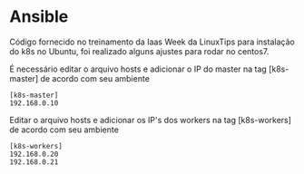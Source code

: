 # Ansible

Código fornecido no treinamento da Iaas Week da LinuxTips para instalação do k8s no Ubuntu, foi realizado alguns ajustes para rodar no centos7.

É necessário editar o arquivo hosts e adicionar o IP do master na tag [k8s-master] de acordo com seu ambiente  
```
[k8s-master]  
192.168.0.10  
```

Editar o arquivo hosts e adicionar os IP's dos workers na tag [k8s-workers] de acordo com seu ambiente  

```
[k8s-workers]  
192.168.0.20  
192.168.0.21
```
